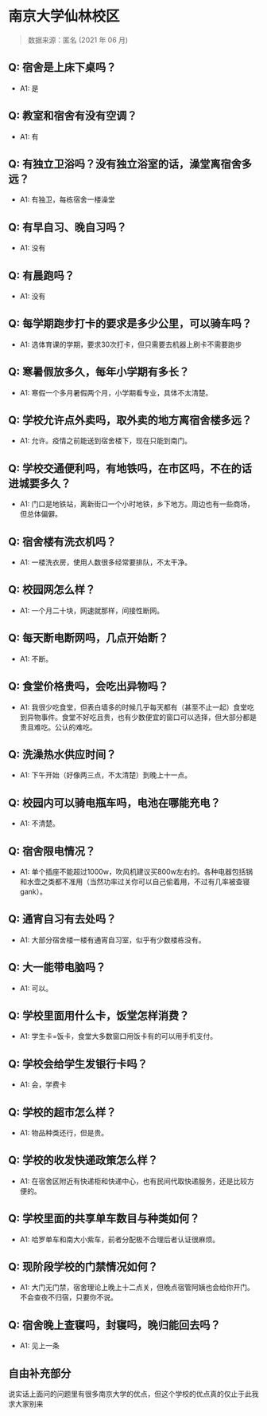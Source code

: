# 南京大学仙林校区

> 数据来源：匿名 (2021 年 06 月)

## Q: 宿舍是上床下桌吗？

- A1: 是

## Q: 教室和宿舍有没有空调？

- A1: 有

## Q: 有独立卫浴吗？没有独立浴室的话，澡堂离宿舍多远？

- A1: 有独卫，每栋宿舍一楼澡堂

## Q: 有早自习、晚自习吗？

- A1: 没有

## Q: 有晨跑吗？

- A1: 没有

## Q: 每学期跑步打卡的要求是多少公里，可以骑车吗？

- A1: 选体育课的学期，要求30次打卡，但只需要去机器上刷卡不需要跑步

## Q: 寒暑假放多久，每年小学期有多长？

- A1: 寒假一个多月暑假两个月，小学期看专业，具体不太清楚。

## Q: 学校允许点外卖吗，取外卖的地方离宿舍楼多远？

- A1: 允许。疫情之前能送到宿舍楼下，现在只能到南门。

## Q: 学校交通便利吗，有地铁吗，在市区吗，不在的话进城要多久？

- A1: 门口是地铁站，离新街口一个小时地铁，乡下地方。周边也有一些商场，但总体偏僻。

## Q: 宿舍楼有洗衣机吗？

- A1: 一楼洗衣房，使用人数很多经常要排队，不太干净。

## Q: 校园网怎么样？

- A1: 一个月二十块，网速就那样，间接性断网。

## Q: 每天断电断网吗，几点开始断？

- A1: 不断。

## Q: 食堂价格贵吗，会吃出异物吗？

- A1: 我很少吃食堂，但表白墙多的时候几乎每天都有（甚至不止一起）食堂吃到异物事件。食堂不好吃且贵，也有少数便宜的窗口可以选择，但大部分都是贵且难吃。公认的难吃。

## Q: 洗澡热水供应时间？

- A1: 下午开始（好像两三点，不太清楚）到晚上十一点。

## Q: 校园内可以骑电瓶车吗，电池在哪能充电？

- A1: 不清楚。

## Q: 宿舍限电情况？

- A1: 单个插座不能超过1000w，吹风机建议买800w左右的。各种电器包括锅和水壶之类都不准用（当然功率过关你可以自己偷着用，不过有几率被查寝gank）。

## Q: 通宵自习有去处吗？

- A1: 大部分宿舍楼一楼有通宵自习室，似乎有少数楼栋没有。

## Q: 大一能带电脑吗？

- A1: 可以。

## Q: 学校里面用什么卡，饭堂怎样消费？

- A1: 学生卡=饭卡，食堂大多数窗口用饭卡有的可以用手机支付。

## Q: 学校会给学生发银行卡吗？

- A1: 会，学费卡

## Q: 学校的超市怎么样？

- A1: 物品种类还行，但是贵。

## Q: 学校的收发快递政策怎么样？

- A1: 在宿舍区附近有快递柜和快递中心，也有民间代取快递服务，还是比较方便的。

## Q: 学校里面的共享单车数目与种类如何？

- A1: 哈罗单车和南大小紫车，前者分配极不合理后者认证很麻烦。

## Q: 现阶段学校的门禁情况如何？

- A1: 大门无门禁，宿舍理论上晚上十二点关，但晚点宿管阿姨也会给你开门。不会查夜不归宿，只要你不说。

## Q: 宿舍晚上查寝吗，封寝吗，晚归能回去吗？

- A1: 见上一条

## 自由补充部分

说实话上面问的问题里有很多南京大学的优点，但这个学校的优点真的仅止于此我求大家别来